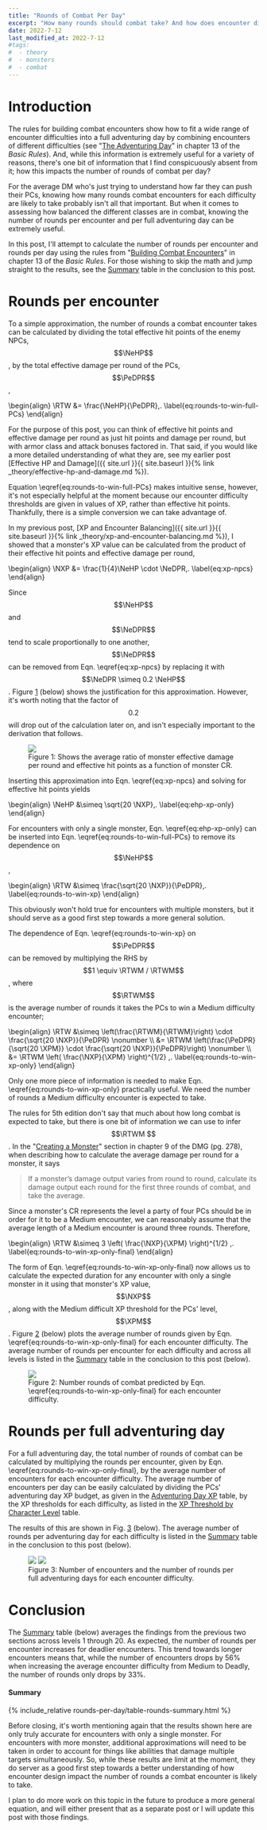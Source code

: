 ```yaml
---
title: "Rounds of Combat Per Day"
excerpt: "How many rounds should combat take? And how does encounter difficulty affect the number of rounds in a full adventuring day?"
date: 2022-7-12
last_modified_at: 2022-7-12
#tags:
#  - theory
#  - monsters
#  - combat
---
```


<div style="display:none">
\(
\newcommand{\eHP}{\mathit{eHP}}
\newcommand{\eDPR}{\mathit{eDPR}}
\newcommand{\DPR}{\mathit{DPR}} 
% other
\newcommand{\CR}{\mathit{CR}}
\newcommand{\XP}{\mathit{XP}}
% generic
\newcommand{\RTW}{\mathit{R}}
\newcommand{\RTWM}{\RTW_{\mathrm{Med}}}
\newcommand{\XPM}{\XP_{\mathrm{Med}}}
% NPCs
\newcommand{\NPC}{\mathrm{N}}
\newcommand{\NRTW}{\RTW_\NPC}
\newcommand{\NeHP}{\eHP_\NPC}
\newcommand{\NeDPR}{\eDPR_\NPC}
\newcommand{\NXP}{\XP_\NPC}
% PCs
\newcommand{\PC}{\mathrm{P}}
\newcommand{\PRTW}{\RTW_\PC}
\newcommand{\PeHP}{\eHP_\PC}
\newcommand{\PeDPR}{\eDPR_\PC}
\newcommand{\PXP}{\XP_\PC}
\)
</div>

# Introduction
The rules for building combat encounters show how to fit a wide range of encounter difficulties into a full adventuring day by combining encounters of different difficulties (see "[The Adventuring Day](https://www.dndbeyond.com/sources/basic-rules/building-combat-encounters#TheAdventuringDay)" in chapter 13 of the _Basic Rules_). And, while this information is extremely useful for a variety of reasons, there's one bit of information that I find conspicuously absent from it; how this impacts the number of rounds of combat per day?

For the average DM who's just trying to understand how far they can push their PCs, knowing how many rounds combat encounters for each difficulty are likely to take probably isn't all that important. But when it comes to assessing how balanced the different classes are in combat, knowing the number of rounds per encounter and per full adventuring day can be extremely useful.

<!---
It's not uncommon for me to see online discussions about how the number of encounters per day impacts the relative strengths of different classes. Full adventuring days with more difficult encounters will tend to have fewer encounters per day than those with easier encountersOne topic I find conspicuously absent from these discussions, though, is how the difficulty of each encounters impacts the number of round each encounter takes, and the total number of rounds per full adventuring day.
--->

In this post, I'll attempt to calculate the number of rounds per encounter and rounds per day using the rules from "[Building Combat Encounters](https://www.dndbeyond.com/sources/basic-rules/building-combat-encounters)" in chapter 13 of the _Basic Rules_. For those wishing to skip the math and jump straight to the results, see the <a href="#tab:rounds-summary" class="fig-ref">Summary</a> table in the conclusion to this post.

# Rounds per encounter
To a simple approximation, the number of rounds a combat encounter takes can be calculated by dividing the total effective hit points of the enemy NPCs,  $$\NeHP$$, by the total effective damage per round of the PCs, $$\PeDPR$$,

\begin{align}
    \RTW &= \frac{\NeHP}{\PeDPR}\,. \label{eq:rounds-to-win-full-PCs}
\end{align}

For the purpose of this post, you can think of effective hit points and effective damage per round as just hit points and damage per round, but with armor class and attack bonuses factored in. That said, if you would like a more detailed understanding of what they are, see my earlier post [Effective HP and Damage]({{ site.url }}{{ site.baseurl }}{% link _theory/effective-hp-and-damage.md %}).

Equation \eqref{eq:rounds-to-win-full-PCs} makes intuitive sense, however, it's not especially helpful at the moment because our encounter difficulty thresholds are given in values of XP, rather than effective hit points. Thankfully, there is a simple conversion we can take advantage of.

In my previous post, [XP and Encounter Balancing]({{ site.url }}{{ site.baseurl }}{% link _theory/xp-and-encounter-balancing.md %}), I showed that a monster's XP value can be calculated from the product of their effective hit points and effective damage per round,

\begin{align}
    \NXP &= \frac{1}{4}\NeHP \cdot \NeDPR\,. \label{eq:xp-npcs}
\end{align}

Since $$\NeHP$$ and $$\NeDPR$$ tend to scale proportionally to one another, $$\NeDPR$$ can be removed from Eqn. \eqref{eq:xp-npcs} by replacing it with $$\NeDPR \simeq 0.2 \NeHP$$. Figure <a href="#fig:monster-edpr-ehp-ratio" class="fig-ref">1</a> (below) shows the justification for this approximation. However, it's worth noting that the factor of $$0.2$$ will drop out of the calculation later on, and isn't especially important to the derivation that follows.

<figure id="fig:monster-edpr-ehp-ratio">
    <img src="{{ site.url }}{{ site.baseurl }}/theory/rounds-per-day/fig-monster-edpr-ehp-ratio-by-cr.svg">
    <figcaption>Figure 1: Shows the average ratio of monster effective damage per round and effective hit points as a function of monster CR.</figcaption>
</figure>

Inserting this approximation into Eqn. \eqref{eq:xp-npcs} and solving for effective hit points yields

\begin{align}
    \NeHP &\simeq \sqrt{20 \NXP}\,. \label{eq:ehp-xp-only}
\end{align}

For encounters with only a single monster, Eqn. \eqref{eq:ehp-xp-only} can be inserted into Eqn. \eqref{eq:rounds-to-win-full-PCs} to remove its dependence on $$\NeHP$$,

\begin{align}
    \RTW &\simeq \frac{\sqrt{20 \NXP}}{\PeDPR}\,. \label{eq:rounds-to-win-xp}
\end{align}

This obviously won't hold true for encounters with multiple monsters, but it should serve as a good first step towards a more general solution.

The dependence of Eqn. \eqref{eq:rounds-to-win-xp} on $$\PeDPR$$ can be removed by multiplying the RHS by $$1 \equiv \RTWM / \RTWM$$, where $$\RTWM$$ is the average number of rounds it takes the PCs to win a Medium difficulty encounter;

\begin{align}
    \RTW &\simeq \left(\frac{\RTWM}{\RTWM}\right) \cdot \frac{\sqrt{20 \NXP}}{\PeDPR} \nonumber \\\\ 
         &= \RTWM \left(\frac{\PeDPR}{\sqrt{20 \XPM}} \cdot \frac{\sqrt{20 \NXP}}{\PeDPR}\right) \nonumber \\\\ 
         &= \RTWM \left( \frac{\NXP}{\XPM} \right)^{1/2} \,. \label{eq:rounds-to-win-xp-only}
\end{align}

Only one more piece of information is needed to make Eqn. \eqref{eq:rounds-to-win-xp-only} practically useful. We need the number of rounds a Medium difficulty encounter is expected to take.

The rules for 5th edition don't say that much about how long combat is expected to take, but there is one bit of information we can use to infer $$\RTWM $$. In the "[Creating a Monster](https://www.dndbeyond.com/sources/dmg/dungeon-masters-workshop#CreatingaMonsterStatBlockSteps1115)" section in chapter 9 of the DMG (pg. 278), when describing how to calculate the average damage per round for a monster, it says

> If a monster’s damage output varies from round to round, calculate its damage output each round for the first three rounds of combat, and take the average.

Since a monster's CR represents the level a party of four PCs should be in order for it to be a Medium encounter, we can reasonably assume that the average length of a Medium encounter is around three rounds. Therefore, 

\begin{align}
    \RTW &\simeq 3 \left( \frac{\NXP}{\XPM} \right)^{1/2} \,. \label{eq:rounds-to-win-xp-only-final}
\end{align}

The form of Eqn. \eqref{eq:rounds-to-win-xp-only-final} now allows us to calculate the expected duration for any encounter with only a single monster in it using that monster's XP value, $$\NXP$$, along with the Medium difficult XP threshold for the PCs' level, $$\XPM$$. Figure <a href="#fig:rounds-per-encounter" class="fig-ref">2</a> (below) plots the average number of rounds given by Eqn. \eqref{eq:rounds-to-win-xp-only-final} for each encounter difficulty. The average number of rounds per encounter for each difficulty and across all levels is listed in the <a href="#tab:rounds-summary" class="fig-ref">Summary</a> table in the conclusion to this post (below).

<figure id="fig:rounds-per-encounter">
    <img src="{{ site.url }}{{ site.baseurl }}/theory/rounds-per-day/fig-rounds-per-encounter-by-level.svg">
    <figcaption>Figure 2: Number rounds of combat predicted by Eqn. \eqref{eq:rounds-to-win-xp-only-final} for each encounter difficulty.</figcaption>
</figure>

# Rounds per full adventuring day
For a full adventuring day, the total number of rounds of combat can be calculated by multiplying the rounds per encounter, given by Eqn. \eqref{eq:rounds-to-win-xp-only-final}, by the average number of encounters for each encounter difficulty. The average number of encounters per day can be easily calculated by dividing the PCs' adventuring day XP budget, as given in the [Adventuring Day XP](https://www.dndbeyond.com/sources/basic-rules/building-combat-encounters#AdventuringDayXP) table, by the XP thresholds for each difficulty, as listed in the [XP Threshold by Character Level](https://www.dndbeyond.com/sources/basic-rules/building-combat-encounters#XPThresholdsbyCharacterLevel) table.

The results of this are shown in Fig. <a href="#fig:full-adventuring-day-by-level" class="fig-ref">3</a> (below). The average number of rounds per adventuring day for each difficulty is listed in the <a href="#tab:rounds-summary" class="fig-ref">Summary</a> table in the conclusion to this post (below).

<figure class="half" id="fig:full-adventuring-day-by-level">
    <img src="{{ site.url }}{{ site.baseurl }}/theory/rounds-per-day/fig-encounters-per-full-adventuring-day-by-level.svg">
    <img src="{{ site.url }}{{ site.baseurl }}/theory/rounds-per-day/fig-rounds-per-full-adventuring-day-by-level.svg">
    <figcaption>Figure 3: Number of encounters and the number of rounds per full adventuring days for each encounter difficulty.</figcaption>
</figure>

# Conclusion
The <a href="#tab:rounds-summary" class="fig-ref">Summary</a> table (below) averages the findings from the previous two sections across levels 1 through 20. As expected, the number of rounds per encounter increases for deadlier encounters. This trend towards longer encounters means that, while the number of encounters drops by 56% when increasing the average encounter difficulty from Medium to Deadly, the number of rounds only drops by 33%.

#### Summary
{% include_relative rounds-per-day/table-rounds-summary.html %}

Before closing, it's worth mentioning again that the results shown here are only truly accurate for encounters with only a single monster. For encounters with more monster, additional approximations will need to be taken in order to account for things like abilities that damage multiple targets simultaneously. So, while these results are limit at the moment, they do server as a good first step towards a better understanding of how encounter design impact the number of rounds a combat encounter is likely to take.

I plan to do more work on this topic in the future to produce a more general equation, and will either present that as a separate post or I will update this post with those findings.
